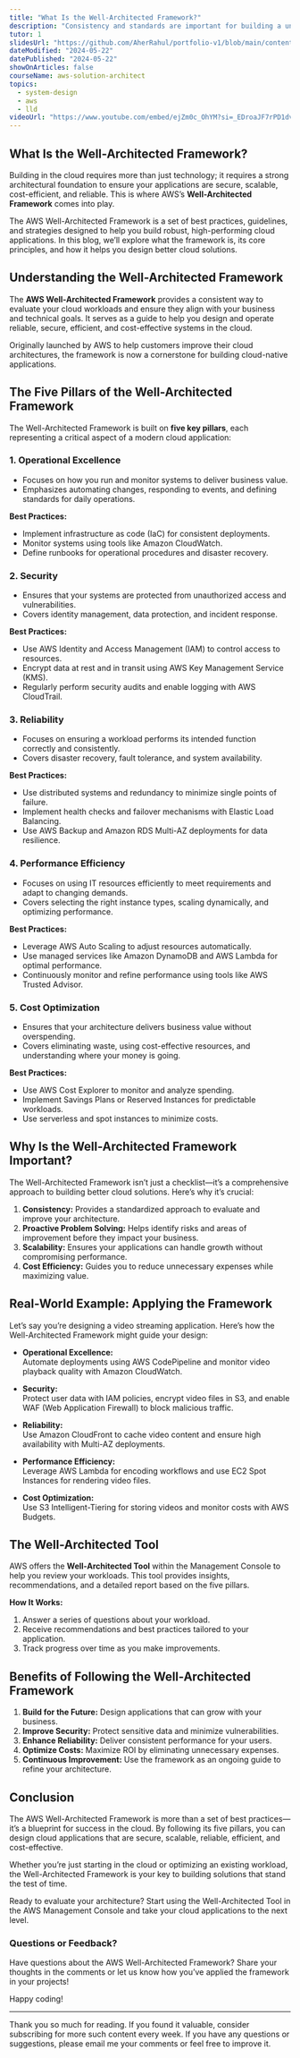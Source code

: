 ```yaml
---
title: "What Is the Well-Architected Framework?"
description: "Consistency and standards are important for building a unified design language and help the user know what to expect from our product and how to use it. However, this does not mean sacrificing the user experience. In this sense, the context and needs of our users are priorities when developing our solutions."
tutor: 1
slidesUrl: "https://github.com/AherRahul/portfolio-v1/blob/main/content/articles/aws-solution-architect-exam-guide.md"
dateModified: "2024-05-22"
datePublished: "2024-05-22"
showOnArticles: false
courseName: aws-solution-architect
topics:
  - system-design
  - aws
  - lld
videoUrl: "https://www.youtube.com/embed/ejZm0c_OhYM?si=_EDroaJF7rPD1dvL"
---
```


## What Is the Well-Architected Framework?

Building in the cloud requires more than just technology; it requires a strong architectural foundation to ensure your applications are secure, scalable, cost-efficient, and reliable. This is where AWS’s **Well-Architected Framework** comes into play.

The AWS Well-Architected Framework is a set of best practices, guidelines, and strategies designed to help you build robust, high-performing cloud applications. In this blog, we’ll explore what the framework is, its core principles, and how it helps you design better cloud solutions.



## Understanding the Well-Architected Framework

The **AWS Well-Architected Framework** provides a consistent way to evaluate your cloud workloads and ensure they align with your business and technical goals. It serves as a guide to help you design and operate reliable, secure, efficient, and cost-effective systems in the cloud.

Originally launched by AWS to help customers improve their cloud architectures, the framework is now a cornerstone for building cloud-native applications.



## The Five Pillars of the Well-Architected Framework

The Well-Architected Framework is built on **five key pillars**, each representing a critical aspect of a modern cloud application:

### 1. **Operational Excellence**
   - Focuses on how you run and monitor systems to deliver business value.
   - Emphasizes automating changes, responding to events, and defining standards for daily operations.

   **Best Practices:**
   - Implement infrastructure as code (IaC) for consistent deployments.
   - Monitor systems using tools like Amazon CloudWatch.
   - Define runbooks for operational procedures and disaster recovery.



### 2. **Security**
   - Ensures that your systems are protected from unauthorized access and vulnerabilities.
   - Covers identity management, data protection, and incident response.

   **Best Practices:**
   - Use AWS Identity and Access Management (IAM) to control access to resources.
   - Encrypt data at rest and in transit using AWS Key Management Service (KMS).
   - Regularly perform security audits and enable logging with AWS CloudTrail.



### 3. **Reliability**
   - Focuses on ensuring a workload performs its intended function correctly and consistently.
   - Covers disaster recovery, fault tolerance, and system availability.

   **Best Practices:**
   - Use distributed systems and redundancy to minimize single points of failure.
   - Implement health checks and failover mechanisms with Elastic Load Balancing.
   - Use AWS Backup and Amazon RDS Multi-AZ deployments for data resilience.



### 4. **Performance Efficiency**
   - Focuses on using IT resources efficiently to meet requirements and adapt to changing demands.
   - Covers selecting the right instance types, scaling dynamically, and optimizing performance.

   **Best Practices:**
   - Leverage AWS Auto Scaling to adjust resources automatically.
   - Use managed services like Amazon DynamoDB and AWS Lambda for optimal performance.
   - Continuously monitor and refine performance using tools like AWS Trusted Advisor.



### 5. **Cost Optimization**
   - Ensures that your architecture delivers business value without overspending.
   - Covers eliminating waste, using cost-effective resources, and understanding where your money is going.

   **Best Practices:**
   - Use AWS Cost Explorer to monitor and analyze spending.
   - Implement Savings Plans or Reserved Instances for predictable workloads.
   - Use serverless and spot instances to minimize costs.



## Why Is the Well-Architected Framework Important?

The Well-Architected Framework isn’t just a checklist—it’s a comprehensive approach to building better cloud solutions. Here’s why it’s crucial:

1. **Consistency:** Provides a standardized approach to evaluate and improve your architecture.
2. **Proactive Problem Solving:** Helps identify risks and areas of improvement before they impact your business.
3. **Scalability:** Ensures your applications can handle growth without compromising performance.
4. **Cost Efficiency:** Guides you to reduce unnecessary expenses while maximizing value.



## Real-World Example: Applying the Framework

Let’s say you’re designing a video streaming application. Here’s how the Well-Architected Framework might guide your design:

- **Operational Excellence:**  
   Automate deployments using AWS CodePipeline and monitor video playback quality with Amazon CloudWatch.
  
- **Security:**  
   Protect user data with IAM policies, encrypt video files in S3, and enable WAF (Web Application Firewall) to block malicious traffic.
  
- **Reliability:**  
   Use Amazon CloudFront to cache video content and ensure high availability with Multi-AZ deployments.
  
- **Performance Efficiency:**  
   Leverage AWS Lambda for encoding workflows and use EC2 Spot Instances for rendering video files.
  
- **Cost Optimization:**  
   Use S3 Intelligent-Tiering for storing videos and monitor costs with AWS Budgets.



## The Well-Architected Tool

AWS offers the **Well-Architected Tool** within the Management Console to help you review your workloads. This tool provides insights, recommendations, and a detailed report based on the five pillars.

**How It Works:**
1. Answer a series of questions about your workload.
2. Receive recommendations and best practices tailored to your application.
3. Track progress over time as you make improvements.



## Benefits of Following the Well-Architected Framework

1. **Build for the Future:** Design applications that can grow with your business.
2. **Improve Security:** Protect sensitive data and minimize vulnerabilities.
3. **Enhance Reliability:** Deliver consistent performance for your users.
4. **Optimize Costs:** Maximize ROI by eliminating unnecessary expenses.
5. **Continuous Improvement:** Use the framework as an ongoing guide to refine your architecture.



## Conclusion

The AWS Well-Architected Framework is more than a set of best practices—it’s a blueprint for success in the cloud. By following its five pillars, you can design cloud applications that are secure, scalable, reliable, efficient, and cost-effective.

Whether you’re just starting in the cloud or optimizing an existing workload, the Well-Architected Framework is your key to building solutions that stand the test of time.

Ready to evaluate your architecture? Start using the Well-Architected Tool in the AWS Management Console and take your cloud applications to the next level.



### Questions or Feedback?

Have questions about the AWS Well-Architected Framework? Share your thoughts in the comments or let us know how you’ve applied the framework in your projects!


Happy coding!








---

Thank you so much for reading. If you found it valuable, consider subscribing for more such content every week. If you have any questions or suggestions, please email me your comments or feel free to improve it.